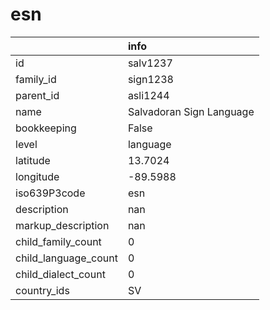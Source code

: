 # esn
|                      | info                     |
|:---------------------|:-------------------------|
| id                   | salv1237                 |
| family_id            | sign1238                 |
| parent_id            | asli1244                 |
| name                 | Salvadoran Sign Language |
| bookkeeping          | False                    |
| level                | language                 |
| latitude             | 13.7024                  |
| longitude            | -89.5988                 |
| iso639P3code         | esn                      |
| description          | nan                      |
| markup_description   | nan                      |
| child_family_count   | 0                        |
| child_language_count | 0                        |
| child_dialect_count  | 0                        |
| country_ids          | SV                       |